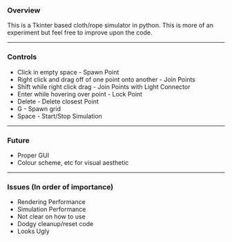 ### Overview
This is a Tkinter based cloth/rope simulator in python. This is more of an experiment but feel free to improve upon the code.

------------


### Controls
- Click in empty space - Spawn Point
- Right click and drag off of one point onto another - Join Points
- Shift while right click drag - Join Points with Light Connector
- Enter while hovering over point - Lock Point
- Delete - Delete closest Point
- G - Spawn grid
- Space - Start/Stop Simulation

------------



### Future
- Proper GUI
- Colour scheme, etc for visual aesthetic

------------


### Issues (In order of importance)
- Rendering Performance
- Simulation Performance
- Not clear on how to use
- Dodgy cleanup/reset code
- Looks Ugly
